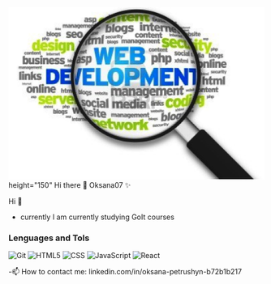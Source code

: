 [![Header](https://github.com/Oksana07/Oksana07/blob/main/acsets/zoom_sized.png)](https://github.com/Oksana07/Oksana07/blob/main/acsets/zoom_sized.png)height="150"
Hi there 👋
Oksana07 ✨

Hi 👋

- currently I am currently studying GoIt courses

### Lenguages and Tols

![Git](https://img.shields.io/badge/Git-0000FF?style=flat-square&logo=appveyor)
![HTML5](https://img.shields.io/badge/HTML5-0000FF?style=flat-square&logo=appveyor)
![CSS](https://img.shields.io/badge/CSS-0000FF?style=flat-square&logo=appveyor)
![JavaScript](https://img.shields.io/badge/JavaScript-0000FF?style=flat-square&logo=appveyor)
![React](https://img.shields.io/badge/React-0000FF?style=flat-square&logo=appveyor)

-📫 How to contact me:
linkedin.com/in/oksana-petrushyn-b72b1b217

